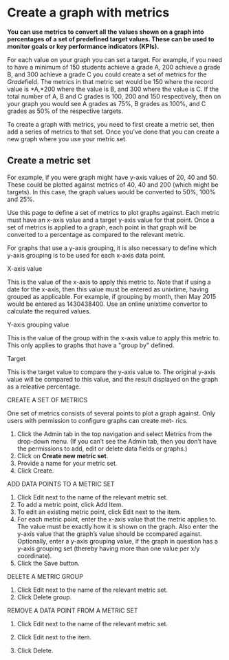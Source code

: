 

# Create a graph with metrics

**You can use metrics to convert all the values shown on a graph into percentages of a set of predefined target values. These can be used to monitor goals or key performance indicators (KPIs).&nbsp;**

For each value on your graph you can set a target. For example, if you need to have a minimum of 150 students achieve a grade A, 200 achieve a grade B, and 300 achieve a grade C you could create a set of metrics for the *Grade*field. The metrics in that metric set would be 150 where the record value is *A,*200 where the value is B, and 300 where the value is C. If the total number of A, B and C grades is 100, 200 and 150 respectively, then on your graph you would see A grades as 75%, B grades as 100%, and C grades as 50% of the respective targets.&nbsp;

To create a graph with metrics, you need to first create a metric set, then add a series of metrics to that set. Once you've done that you can create a new graph where you use your metric set.&nbsp;

## Create a metric set

For example, if you were graph might have y-axis values of 20, 40 and 50. These could be plotted against metrics of 40, 40 and 200 (which might be targets). In this case, the graph values would be converted to 50%, 100% and 25%.

Use this page to define a set of metrics to plot graphs against. Each metric must have an x-axis value and a target y-axis value for that point. Once a set of metrics is applied to a graph, each point in that graph will be converted to a percentage as compared to the relevant metric.

For graphs that use a y-axis grouping, it is also necessary to define which y-axis grouping is to be used for each x-axis data point.

X-axis value

This is the value of the x-axis to apply this metric to. Note that if using a date for the x-axis, then this value must be entered as unixtime, having grouped as applicable. For example, if grouping by month, then May 2015 would be entered as 1430438400. Use an online unixtime convertor to calculate the required values.

Y-axis grouping value

This is the value of the group within the x-axis value to apply this metric to. This only applies to graphs that have a "group by" defined.

Target

This is the target value to compare the y-axis value to. The original y-axis value will be compared to this value, and the result displayed on the graph as a releative percentage.

CREATE A SET OF METRICS

One set of metrics consists of several points to plot a graph against. Only users with permission to configure graphs can create met- rics.

1. Click the Admin tab in the top navigation and select Metrics from the drop-down menu. (If you can’t see the Admin tab, then you don’t have the permissions to add, edit or delete data fields or graphs.)
2. Click on **Create new metric set**.
3. Provide a name for your metric set.
4. Click Create.

ADD DATA POINTS TO A METRIC SET

1. Click Edit next to the name of the relevant metric set.
2. To add a metric point, click Add Item.
3. To edit an existing metric point, click Edit next to the item.
4. For each metric point, enter the x-axis value that the metric applies to. The value must be exactly how it is shown on the graph. Also enter the y-axis value that the graph’s value should be ccompared against. Optionally, enter a y-axis grouping value, if the graph in question has a y-axis grouping set (thereby having more than one value per x/y coordinate).
5. Click the Save button.

DELETE A METRIC GROUP

1. Click Edit next to the name of the relevant metric set.
2. Click Delete group.

REMOVE A DATA POINT FROM A METRIC SET

1. Click Edit next to the name of the relevant metric set.

2. Click Edit next to the item.
3. Click Delete.